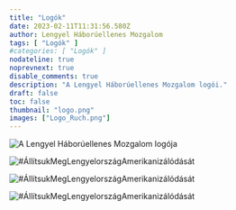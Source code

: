 ```yaml
---
title: "Logók"
date: 2023-02-11T11:31:56.580Z
author: Lengyel Háborúellenes Mozgalom
tags: [ "Logók" ]
#categories: [ "Logók" ]
nodateline: true
noprevnext: true
disable_comments: true
description: "A Lengyel Háborúellenes Mozgalom logói."
draft: false
toc: false
thumbnail: "logo.png"
images: ["Logo_Ruch.png"]
---
```


![A Lengyel Háborúellenes Mozgalom logója](/PRA.jpeg)

![#ÁllítsukMegLengyelországAmerikanizálódását](/SAP-1.jpeg)

![#ÁllítsukMegLengyelországAmerikanizálódását](/SAP2.jpeg)

![#ÁllítsukMegLengyelországAmerikanizálódását](/SAP3.jpeg)
